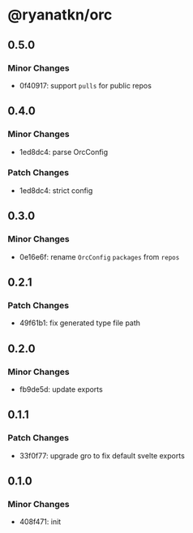 # @ryanatkn/orc

## 0.5.0

### Minor Changes

- 0f40917: support `pulls` for public repos

## 0.4.0

### Minor Changes

- 1ed8dc4: parse OrcConfig

### Patch Changes

- 1ed8dc4: strict config

## 0.3.0

### Minor Changes

- 0e16e6f: rename `OrcConfig` `packages` from `repos`

## 0.2.1

### Patch Changes

- 49f61b1: fix generated type file path

## 0.2.0

### Minor Changes

- fb9de5d: update exports

## 0.1.1

### Patch Changes

- 33f0f77: upgrade gro to fix default svelte exports

## 0.1.0

### Minor Changes

- 408f471: init
